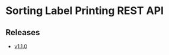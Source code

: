 # Sorting Label Printing REST API

## Releases

- [v1.1.0](https://TechSysApi.github.io/sorting-label-printing-rest-api-dist/v1.1.0/ui/?url=../complete-api.yaml)
